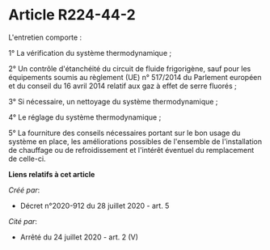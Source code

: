 # Article R224-44-2

L'entretien comporte :

1° La vérification du système thermodynamique ;

2° Un contrôle d'étanchéité du circuit de fluide frigorigène, sauf pour les équipements soumis au règlement (UE) n° 517/2014
du Parlement européen et du conseil du 16 avril 2014 relatif aux gaz à effet de serre fluorés ;

3° Si nécessaire, un nettoyage du système thermodynamique ;

4° Le réglage du système thermodynamique ;

5° La fourniture des conseils nécessaires portant sur le bon usage du système en place, les améliorations possibles de
l'ensemble de l'installation de chauffage ou de refroidissement et l'intérêt éventuel du remplacement de celle-ci.

**Liens relatifs à cet article**

_Créé par_:

  - Décret n°2020-912 du 28 juillet 2020 - art. 5

_Cité par_:

  - Arrêté du 24 juillet 2020 - art. 2 (V)
